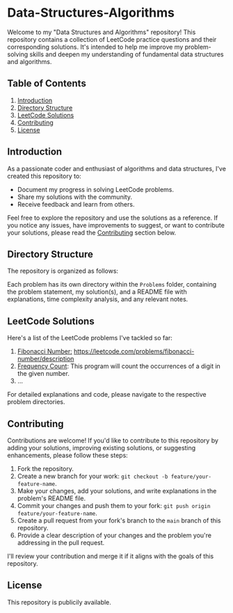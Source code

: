# Data-Structures-Algorithms

Welcome to my "Data Structures and Algorithms" repository! This repository contains a collection of LeetCode practice questions and their corresponding solutions. It's intended to help me improve my problem-solving skills and deepen my understanding of fundamental data structures and algorithms.

## Table of Contents

1. [Introduction](#introduction)
2. [Directory Structure](#directory-structure)
3. [LeetCode Solutions](#leetcode-solutions)
4. [Contributing](#contributing)
5. [License](#license)

## Introduction

As a passionate coder and enthusiast of algorithms and data structures, I've created this repository to:

- Document my progress in solving LeetCode problems.
- Share my solutions with the community.
- Receive feedback and learn from others.

Feel free to explore the repository and use the solutions as a reference. If you notice any issues, have improvements to suggest, or want to contribute your solutions, please read the [Contributing](#contributing) section below.

## Directory Structure

The repository is organized as follows:

Each problem has its own directory within the `Problems` folder, containing the problem statement, my solution(s), and a README file with explanations, time complexity analysis, and any relevant notes.

## LeetCode Solutions

Here's a list of the LeetCode problems I've tackled so far:

1. [Fibonacci Number:](./src/Fibonacci.java) https://leetcode.com/problems/fibonacci-number/description
2. [Frequency Count](./src/FrequencyCount.java): This program will count the occurrences of a digit in the given number.
3. ...

For detailed explanations and code, please navigate to the respective problem directories.

## Contributing

Contributions are welcome! If you'd like to contribute to this repository by adding your solutions, improving existing solutions, or suggesting enhancements, please follow these steps:

1. Fork the repository.
2. Create a new branch for your work: `git checkout -b feature/your-feature-name`.
3. Make your changes, add your solutions, and write explanations in the problem's README file.
4. Commit your changes and push them to your fork: `git push origin feature/your-feature-name`.
5. Create a pull request from your fork's branch to the `main` branch of this repository.
6. Provide a clear description of your changes and the problem you're addressing in the pull request.

I'll review your contribution and merge it if it aligns with the goals of this repository.

## License

This repository is publicily available.
